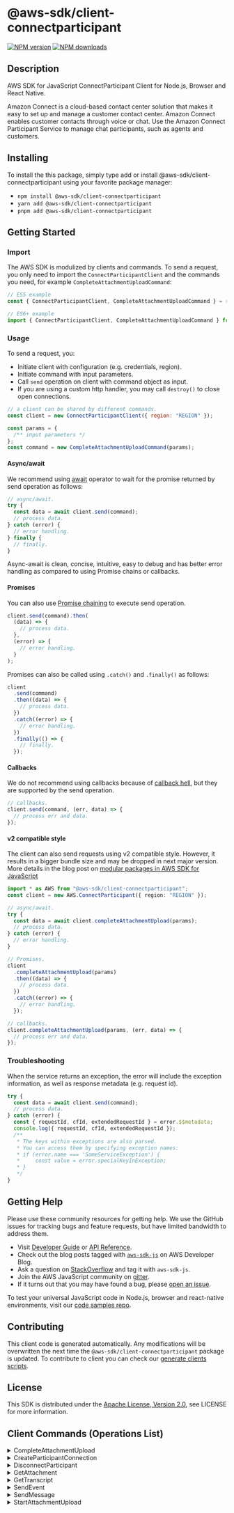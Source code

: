 <!-- generated file, do not edit directly -->

# @aws-sdk/client-connectparticipant

[![NPM version](https://img.shields.io/npm/v/@aws-sdk/client-connectparticipant/latest.svg)](https://www.npmjs.com/package/@aws-sdk/client-connectparticipant)
[![NPM downloads](https://img.shields.io/npm/dm/@aws-sdk/client-connectparticipant.svg)](https://www.npmjs.com/package/@aws-sdk/client-connectparticipant)

## Description

AWS SDK for JavaScript ConnectParticipant Client for Node.js, Browser and React Native.

<p>Amazon Connect is a cloud-based contact center solution that makes it easy to set up and manage
a customer contact center. Amazon Connect enables customer contacts through voice or chat. Use
the Amazon Connect Participant Service to manage chat participants, such as agents and
customers.</p>

## Installing

To install the this package, simply type add or install @aws-sdk/client-connectparticipant
using your favorite package manager:

- `npm install @aws-sdk/client-connectparticipant`
- `yarn add @aws-sdk/client-connectparticipant`
- `pnpm add @aws-sdk/client-connectparticipant`

## Getting Started

### Import

The AWS SDK is modulized by clients and commands.
To send a request, you only need to import the `ConnectParticipantClient` and
the commands you need, for example `CompleteAttachmentUploadCommand`:

```js
// ES5 example
const { ConnectParticipantClient, CompleteAttachmentUploadCommand } = require("@aws-sdk/client-connectparticipant");
```

```ts
// ES6+ example
import { ConnectParticipantClient, CompleteAttachmentUploadCommand } from "@aws-sdk/client-connectparticipant";
```

### Usage

To send a request, you:

- Initiate client with configuration (e.g. credentials, region).
- Initiate command with input parameters.
- Call `send` operation on client with command object as input.
- If you are using a custom http handler, you may call `destroy()` to close open connections.

```js
// a client can be shared by different commands.
const client = new ConnectParticipantClient({ region: "REGION" });

const params = {
  /** input parameters */
};
const command = new CompleteAttachmentUploadCommand(params);
```

#### Async/await

We recommend using [await](https://developer.mozilla.org/en-US/docs/Web/JavaScript/Reference/Operators/await)
operator to wait for the promise returned by send operation as follows:

```js
// async/await.
try {
  const data = await client.send(command);
  // process data.
} catch (error) {
  // error handling.
} finally {
  // finally.
}
```

Async-await is clean, concise, intuitive, easy to debug and has better error handling
as compared to using Promise chains or callbacks.

#### Promises

You can also use [Promise chaining](https://developer.mozilla.org/en-US/docs/Web/JavaScript/Guide/Using_promises#chaining)
to execute send operation.

```js
client.send(command).then(
  (data) => {
    // process data.
  },
  (error) => {
    // error handling.
  }
);
```

Promises can also be called using `.catch()` and `.finally()` as follows:

```js
client
  .send(command)
  .then((data) => {
    // process data.
  })
  .catch((error) => {
    // error handling.
  })
  .finally(() => {
    // finally.
  });
```

#### Callbacks

We do not recommend using callbacks because of [callback hell](http://callbackhell.com/),
but they are supported by the send operation.

```js
// callbacks.
client.send(command, (err, data) => {
  // process err and data.
});
```

#### v2 compatible style

The client can also send requests using v2 compatible style.
However, it results in a bigger bundle size and may be dropped in next major version. More details in the blog post
on [modular packages in AWS SDK for JavaScript](https://aws.amazon.com/blogs/developer/modular-packages-in-aws-sdk-for-javascript/)

```ts
import * as AWS from "@aws-sdk/client-connectparticipant";
const client = new AWS.ConnectParticipant({ region: "REGION" });

// async/await.
try {
  const data = await client.completeAttachmentUpload(params);
  // process data.
} catch (error) {
  // error handling.
}

// Promises.
client
  .completeAttachmentUpload(params)
  .then((data) => {
    // process data.
  })
  .catch((error) => {
    // error handling.
  });

// callbacks.
client.completeAttachmentUpload(params, (err, data) => {
  // process err and data.
});
```

### Troubleshooting

When the service returns an exception, the error will include the exception information,
as well as response metadata (e.g. request id).

```js
try {
  const data = await client.send(command);
  // process data.
} catch (error) {
  const { requestId, cfId, extendedRequestId } = error.$$metadata;
  console.log({ requestId, cfId, extendedRequestId });
  /**
   * The keys within exceptions are also parsed.
   * You can access them by specifying exception names:
   * if (error.name === 'SomeServiceException') {
   *     const value = error.specialKeyInException;
   * }
   */
}
```

## Getting Help

Please use these community resources for getting help.
We use the GitHub issues for tracking bugs and feature requests, but have limited bandwidth to address them.

- Visit [Developer Guide](https://docs.aws.amazon.com/sdk-for-javascript/v3/developer-guide/welcome.html)
  or [API Reference](https://docs.aws.amazon.com/AWSJavaScriptSDK/v3/latest/index.html).
- Check out the blog posts tagged with [`aws-sdk-js`](https://aws.amazon.com/blogs/developer/tag/aws-sdk-js/)
  on AWS Developer Blog.
- Ask a question on [StackOverflow](https://stackoverflow.com/questions/tagged/aws-sdk-js) and tag it with `aws-sdk-js`.
- Join the AWS JavaScript community on [gitter](https://gitter.im/aws/aws-sdk-js-v3).
- If it turns out that you may have found a bug, please [open an issue](https://github.com/aws/aws-sdk-js-v3/issues/new/choose).

To test your universal JavaScript code in Node.js, browser and react-native environments,
visit our [code samples repo](https://github.com/aws-samples/aws-sdk-js-tests).

## Contributing

This client code is generated automatically. Any modifications will be overwritten the next time the `@aws-sdk/client-connectparticipant` package is updated.
To contribute to client you can check our [generate clients scripts](https://github.com/aws/aws-sdk-js-v3/tree/main/scripts/generate-clients).

## License

This SDK is distributed under the
[Apache License, Version 2.0](http://www.apache.org/licenses/LICENSE-2.0),
see LICENSE for more information.

## Client Commands (Operations List)

<details>
<summary>
CompleteAttachmentUpload
</summary>

[Command API Reference](https://docs.aws.amazon.com/AWSJavaScriptSDK/v3/latest/clients/client-connectparticipant/classes/completeattachmentuploadcommand.html) / [Input](https://docs.aws.amazon.com/AWSJavaScriptSDK/v3/latest/clients/client-connectparticipant/interfaces/completeattachmentuploadcommandinput.html) / [Output](https://docs.aws.amazon.com/AWSJavaScriptSDK/v3/latest/clients/client-connectparticipant/interfaces/completeattachmentuploadcommandoutput.html)

</details>
<details>
<summary>
CreateParticipantConnection
</summary>

[Command API Reference](https://docs.aws.amazon.com/AWSJavaScriptSDK/v3/latest/clients/client-connectparticipant/classes/createparticipantconnectioncommand.html) / [Input](https://docs.aws.amazon.com/AWSJavaScriptSDK/v3/latest/clients/client-connectparticipant/interfaces/createparticipantconnectioncommandinput.html) / [Output](https://docs.aws.amazon.com/AWSJavaScriptSDK/v3/latest/clients/client-connectparticipant/interfaces/createparticipantconnectioncommandoutput.html)

</details>
<details>
<summary>
DisconnectParticipant
</summary>

[Command API Reference](https://docs.aws.amazon.com/AWSJavaScriptSDK/v3/latest/clients/client-connectparticipant/classes/disconnectparticipantcommand.html) / [Input](https://docs.aws.amazon.com/AWSJavaScriptSDK/v3/latest/clients/client-connectparticipant/interfaces/disconnectparticipantcommandinput.html) / [Output](https://docs.aws.amazon.com/AWSJavaScriptSDK/v3/latest/clients/client-connectparticipant/interfaces/disconnectparticipantcommandoutput.html)

</details>
<details>
<summary>
GetAttachment
</summary>

[Command API Reference](https://docs.aws.amazon.com/AWSJavaScriptSDK/v3/latest/clients/client-connectparticipant/classes/getattachmentcommand.html) / [Input](https://docs.aws.amazon.com/AWSJavaScriptSDK/v3/latest/clients/client-connectparticipant/interfaces/getattachmentcommandinput.html) / [Output](https://docs.aws.amazon.com/AWSJavaScriptSDK/v3/latest/clients/client-connectparticipant/interfaces/getattachmentcommandoutput.html)

</details>
<details>
<summary>
GetTranscript
</summary>

[Command API Reference](https://docs.aws.amazon.com/AWSJavaScriptSDK/v3/latest/clients/client-connectparticipant/classes/gettranscriptcommand.html) / [Input](https://docs.aws.amazon.com/AWSJavaScriptSDK/v3/latest/clients/client-connectparticipant/interfaces/gettranscriptcommandinput.html) / [Output](https://docs.aws.amazon.com/AWSJavaScriptSDK/v3/latest/clients/client-connectparticipant/interfaces/gettranscriptcommandoutput.html)

</details>
<details>
<summary>
SendEvent
</summary>

[Command API Reference](https://docs.aws.amazon.com/AWSJavaScriptSDK/v3/latest/clients/client-connectparticipant/classes/sendeventcommand.html) / [Input](https://docs.aws.amazon.com/AWSJavaScriptSDK/v3/latest/clients/client-connectparticipant/interfaces/sendeventcommandinput.html) / [Output](https://docs.aws.amazon.com/AWSJavaScriptSDK/v3/latest/clients/client-connectparticipant/interfaces/sendeventcommandoutput.html)

</details>
<details>
<summary>
SendMessage
</summary>

[Command API Reference](https://docs.aws.amazon.com/AWSJavaScriptSDK/v3/latest/clients/client-connectparticipant/classes/sendmessagecommand.html) / [Input](https://docs.aws.amazon.com/AWSJavaScriptSDK/v3/latest/clients/client-connectparticipant/interfaces/sendmessagecommandinput.html) / [Output](https://docs.aws.amazon.com/AWSJavaScriptSDK/v3/latest/clients/client-connectparticipant/interfaces/sendmessagecommandoutput.html)

</details>
<details>
<summary>
StartAttachmentUpload
</summary>

[Command API Reference](https://docs.aws.amazon.com/AWSJavaScriptSDK/v3/latest/clients/client-connectparticipant/classes/startattachmentuploadcommand.html) / [Input](https://docs.aws.amazon.com/AWSJavaScriptSDK/v3/latest/clients/client-connectparticipant/interfaces/startattachmentuploadcommandinput.html) / [Output](https://docs.aws.amazon.com/AWSJavaScriptSDK/v3/latest/clients/client-connectparticipant/interfaces/startattachmentuploadcommandoutput.html)

</details>
